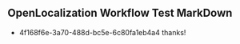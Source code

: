 ## OpenLocalization Workflow Test MarkDown
* 4f168f6e-3a70-488d-bc5e-6c80fa1eb4a4 
thanks!<!--HONumber=Mar16_HO2-->
